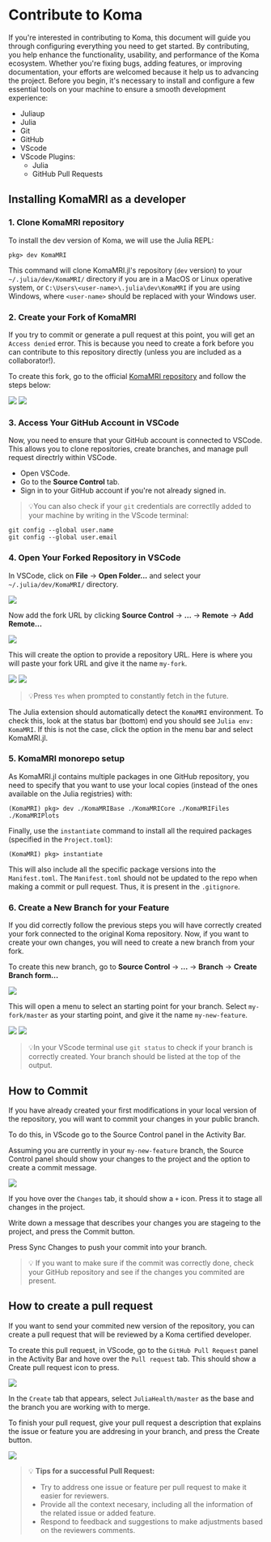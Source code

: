 # Contribute to Koma

If you're interested in contributing to Koma, this document will guide you through configuring everything you need to get started. By contributing, you help enhance the functionality, usability, and performance of the Koma ecosystem. Whether you're fixing bugs, adding features, or improving documentation, your efforts are welcomed because it help us to advancing the project. Before you begin, it's necessary to install and configure a few essential tools on your machine to ensure a smooth development experience:

- Juliaup
- Julia
- Git
- GitHub
- VScode
- VScode Plugins: 
    - Julia 
    - GitHub Pull Requests

## Installing KomaMRI as a developer
### 1. Clone KomaMRI repository

To install the dev version of Koma, we will use the Julia REPL:
```julia-repl
pkg> dev KomaMRI
``` 
This command will clone KomaMRI.jl's repository (`dev` version) to your `~/.julia/dev/KomaMRI/` directory if you are in a MacOS or Linux operative system, or `C:\Users\<user-name>\.julia\dev\KomaMRI` if you are using Windows, where `<user-name>` should be replaced with your Windows user.

### 2. Create your Fork of KomaMRI

If you try to commit or generate a pull request at this point, you will get an `Access denied` error. This is because you need to create a fork before you can contribute to this repository directly (unless you are included as a collaborator!).

To create this fork, go to the official [KomaMRI repository](https://github.com/JuliaHealth/KomaMRI.jl) and follow the steps below:

![](../assets/create-fork-step1.png)
![](../assets/create-fork-step2.png)

### 3. Access Your GitHub Account in VSCode

Now, you need to ensure that your GitHub account is connected to VSCode. This allows you to clone repositories, create branches, and manage pull request directrly within VSCode.

- Open VSCode.
- Go to the **Source Control** tab.
- Sign in to your GitHub account if you're not already signed in.

>💡You can also check if your `git` credentials are correctlly added to your machine by writing in the VScode terminal:
```shell
git config --global user.name
git config --global user.email
```

### 4. Open Your Forked Repository in VSCode

In VSCode, click on **File** -> **Open Folder...** and select your `~/.julia/dev/KomaMRI/` directory.

![](../assets/open-folder.png)

Now add the fork URL by clicking **Source Control** -> **...** -> **Remote** -> **Add Remote...**

![](../assets/add-remote.png)

This will create the option to provide a repository URL. Here is where you will paste your fork URL and give it the name `my-fork`.

![](../assets/create-remote-step1.png)
![](../assets/create-remote-step2.png)

>💡Press `Yes` when prompted to constantly fetch in the future.

The Julia extension should automatically detect the `KomaMRI` environment. To check this, look at the status bar (bottom) end you should see `Julia env: KomaMRI`. If this is not the case, click the option in the menu bar and select KomaMRI.jl.

### 5. KomaMRI monorepo setup

As KomaMRI.jl contains multiple packages in one GitHub repository, you need to specify that you want to use your local copies (instead of the ones available on the Julia registries) with:
```shell
(KomaMRI) pkg> dev ./KomaMRIBase ./KomaMRICore ./KomaMRIFiles ./KomaMRIPlots
```
Finally, use the `instantiate` command to install all the required packages (specified in the `Project.toml`):
```shell
(KomaMRI) pkg> instantiate
```

This will also include all the specific package versions into the `Manifest.toml`. The `Manifest.toml` should not be updated to the repo when making a commit or pull request. Thus, it is present in the `.gitignore`.

### 6. Create a New Branch for your Feature

If you did correctly follow the previous steps you will have correctly created your fork connected to the original Koma repository. Now, if you want to create your own changes, you will need to create a new branch from your fork.

To create this new branch, go to **Source Control** -> **...** -> **Branch** -> **Create Branch form...**

![](../assets/add-branch.png)

This will open a menu to select an starting point for your branch. Select `my-fork/master` as your starting point, and give it the name `my-new-feature`.

![](../assets/create-branch-step1.png)
![](../assets/create-branch-step2.png)

>💡In your VScode terminal use `git status` to check if your branch is correctly created. Your branch should be listed at the top of the output.

## How to Commit

If you have already created your first modifications in your local version of the repository, you will want to commit your changes in your public branch.

To do this, in VScode go to the Source Control panel in the Activity Bar.

Assuming you are currently in your `my-new-feature` branch, the Source Control panel should show your changes to the project and the option to create a commit message.

![](../assets/how-to-commit.png)

If you hove over the `Changes` tab, it should show a `+` icon. Press it to stage all changes in the project.

Write down a message that describes your changes you are stageing to the project, and press the Commit button.

Press Sync Changes to push your commit into your branch.

>💡 If you want to make sure if the commit was correctly done, check your GitHub repository and see if the changes you commited are present.

## How to create a pull request

If you want to send your commited new version of the repository, you can create a pull request that will be reviewed by a Koma certified developer.

To create this pull request, in VScode, go to the `GitHub Pull Request` panel in the Activity Bar and hove over the `Pull request` tab. This should show a Create pull request icon to press.

![](../assets/create-pull-request.png)

In the `Create` tab that appears, select `JuliaHealth/master` as the base and the branch you are working with to merge.

To finish your pull request, give your pull request a description that explains the issue or feature you are addresing in your branch, and press the Create button.

![](../assets/fill-pull-request.png)

>💡 **Tips for a successful Pull Request:**
>   - Try to address one issue or feature per pull request to make it easier for reviewers.
>   - Provide all the context necesary, including all the information of the related issue or added feature.
>   - Respond to feedback and suggestions to make adjustments based on the reviewers comments.
